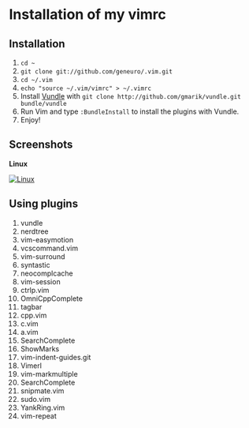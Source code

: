 # Installation of my vimrc

## Installation

1. `cd ~`
2. `git clone git://github.com/geneuro/.vim.git`
3. `cd ~/.vim`
4. `echo "source ~/.vim/vimrc" > ~/.vimrc`
5. Install [Vundle](https://github.com/gmarik/vundle) with `git clone http://github.com/gmarik/vundle.git bundle/vundle`
6. Run Vim and type `:BundleInstall` to install the plugins with Vundle.
7. Enjoy!

## Screenshots

**Linux**

[![Linux](https://github.com/geneuro/.vim/raw/master/screenshots/linux-vim.png)](https://github.com/geneuro/.vim/raw/master/screenshots/linux-vim.png)

## Using plugins

1.  vundle
2.  nerdtree
3.  vim-easymotion
4.  vcscommand.vim
5.  vim-surround
6.  syntastic
7.  neocomplcache
8.  vim-session
9.  ctrlp.vim
10. OmniCppComplete
11. tagbar
12. cpp.vim
13. c.vim
14. a.vim
15. SearchComplete
16. ShowMarks
17. vim-indent-guides.git
18. Vimerl
19. vim-markmultiple
20. SearchComplete
21. snipmate.vim
22. sudo.vim
23. YankRing.vim
24. vim-repeat

